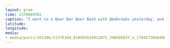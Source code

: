 ```yaml
---
layout: gram
time: 1370889362
caption: "I went to a Bear Bar Beer Bash with @mabrooks yesterday, and I brought him this rainbow bear."
latitude: 
longitude: 
media:
- media/posts/201306/11376164_818495624912675_340585837_n_17842730464000351.jpg
---
```

